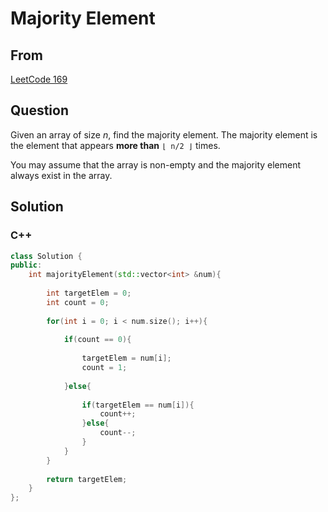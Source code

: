# Majority Element



## From

[LeetCode 169](https://leetcode.com/problems/majority-element/description/)





## Question

Given an array of size *n*, find the majority element. The majority element is the element that appears **more than** `⌊ n/2 ⌋` times.

You may assume that the array is non-empty and the majority element always exist in the array.



## Solution  



### C++

```c++
class Solution {
public:
    int majorityElement(std::vector<int> &num){
        
        int targetElem = 0;
        int count = 0;
        
        for(int i = 0; i < num.size(); i++){
            
            if(count == 0){
                
                targetElem = num[i];
                count = 1;
                
            }else{
                
                if(targetElem == num[i]){
                    count++;
                }else{
                    count--;
                }
            }
        }
        
        return targetElem;
    }
};
```

